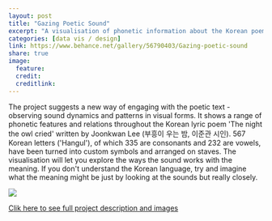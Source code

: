 ```yaml
---
layout: post
title: "Gazing Poetic Sound"
excerpt: "A visualisation of phonetic information about the Korean poem 'The night the owl cried'"
categories: [data vis / design]
link: https://www.behance.net/gallery/56790403/Gazing-poetic-sound
share: true
image:
  feature:
  credit:
  creditlink:
---
```


The project suggests a new way of engaging with the poetic text - observing sound dynamics and patterns in visual forms. It shows a range of phonetic features and relations throughout the Korean lyric poem 'The night the owl cried' written by Joonkwan Lee (부흥이 우는 밤, 이준관 시인). 567 Korean letters ('Hangul'), of which 335 are consonants and 232 are vowels, have been turned into custom symbols and arranged on staves. The visualisation will let you explore the ways the sound works with the meaning. If you don't understand the Korean language, try and imagine what the meaning might be just by looking at the sounds but really closely.

 ![](https://s3.eu-west-2.amazonaws.com/lubynoel-portfolio/gazing-poetic-sound-feature.jpg)


[Clik here to see full project description and images]("https://www.behance.net/gallery/56790403/Gazing-poetic-sound")
